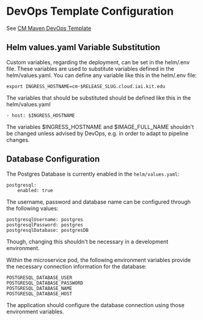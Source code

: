 # DevOps Template Configuration

See [CM Maven DevOps Template](https://git.scc.kit.edu/cm-tm/cm-team/1-1.cmdocumentation/1.templates/2.devops/maven)

## Helm values.yaml Variable Substitution

Custom variables, regarding the deployment, can be set in the helm/.env file. These variables are used to substitute variables defined in the helm/values.yaml. You can define any variable like this in the helm/.env file:

```
export INGRESS_HOSTNAME=cm-$RELEASE_SLUG.cloud.iai.kit.edu
```

The variables that should be substituted should be defined like this in the helm/values.yaml

```
- host: $INGRESS_HOSTNAME
```

The variables $INGRESS_HOSTNAME and $IMAGE_FULL_NAME shouldn't be changed unless advised by DevOps, e.g. in order to adapt to pipeline changes.

## Database Configuration

The Postgres Database is currently enabled in the `helm/values.yaml`:

```
postgresql:
    enabled: true
```

The username, password and database name can be configured through the following values:
```
postgresqlUsername: postgres
postgresqlPassword: postgres
postgresqlDatabase: postgresDB
```
Though, changing this shouldn't be necessary in a development environment.

Within the microservice pod, the following environment variables provide the necessary connection information for the database:
```
POSTGRESQL_DATABASE_USER
POSTGRESQL_DATABASE_PASSWORD
POSTGRESQL_DATABASE_NAME
POSTGRESQL_DATABASE_HOST
```
The application should configure the database connection using those environment variables.
